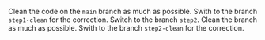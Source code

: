 Clean the code on the `main` branch as much as possible. 
Swith to the branch `step1-clean` for the correction.
Switch to the branch `step2`. Clean the branch as much as possible.
Swith to the branch `step2-clean` for the correction.

